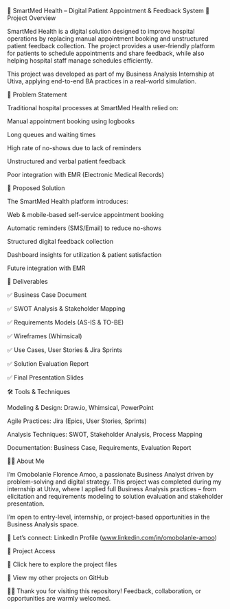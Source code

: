 🏥 SmartMed Health – Digital Patient Appointment & Feedback System
📌 Project Overview

SmartMed Health is a digital solution designed to improve hospital operations by replacing manual appointment booking and unstructured patient feedback collection. The project provides a user-friendly platform for patients to schedule appointments and share feedback, while also helping hospital staff manage schedules efficiently.

This project was developed as part of my Business Analysis Internship at Utiva, applying end-to-end BA practices in a real-world simulation.

🎯 Problem Statement

Traditional hospital processes at SmartMed Health relied on:

Manual appointment booking using logbooks

Long queues and waiting times

High rate of no-shows due to lack of reminders

Unstructured and verbal patient feedback

Poor integration with EMR (Electronic Medical Records)

🌟 Proposed Solution

The SmartMed Health platform introduces:

Web & mobile-based self-service appointment booking

Automatic reminders (SMS/Email) to reduce no-shows

Structured digital feedback collection

Dashboard insights for utilization & patient satisfaction

Future integration with EMR

📂 Deliverables

✅ Business Case Document

✅ SWOT Analysis & Stakeholder Mapping

✅ Requirements Models (AS-IS & TO-BE)

✅ Wireframes (Whimsical)

✅ Use Cases, User Stories & Jira Sprints

✅ Solution Evaluation Report

✅ Final Presentation Slides

🛠️ Tools & Techniques

Modeling & Design: Draw.io, Whimsical, PowerPoint

Agile Practices: Jira (Epics, User Stories, Sprints)

Analysis Techniques: SWOT, Stakeholder Analysis, Process Mapping

Documentation: Business Case, Requirements, Evaluation Report

👩‍💻 About Me

 I’m Omobolanle Florence Amoo, a passionate Business Analyst driven by problem-solving and digital strategy. This project was completed during my internship at Utiva, where I applied full Business Analysis practices – from elicitation and requirements modeling to solution evaluation and stakeholder presentation.

I’m open to entry-level, internship, or project-based opportunities in the Business Analysis space.

📎 Let’s connect: LinkedIn Profile (www.linkedin.com/in/omobolanle-amoo)

🚀 Project Access

🔗 Click here to explore the project files 

🔗 View my other projects on GitHub

💼✨ Thank you for visiting this repository! Feedback, collaboration, or opportunities are warmly welcomed.
